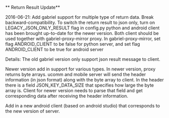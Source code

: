 ** Return Result Update**

2016-06-21: 
Add gabriel support for multiple type of return data. Break backward-compatibility.
To switch the return result to json only, turn on LEGACY_JSON_ONLY_RESULT flag in config.py
python and android client has been brought up-to-date for the newer version. Both client should be used together with gabriel-proxy-mirror proxy. In gabriel-proxy-mirror, set flag ANDROID_CLIENT to be false for python server, and set flag ANDROID_CLIENT to be true for android server



Details:
The old gabriel version only support json result message to client. 

Newer version add in support for various types. In newer version, proxy returns byte arrays. ucomm and mobile server will send the header information (in json format) along with the byte array to client. In the header there is a field JSON_KEY_DATA_SIZE that specifies how large the byte array is. Client for newer version needs to parse that field and get corresponding data after receiving the header information.

Add in a new android client (based on android studio) that corresponds to the new version of server.